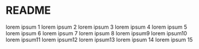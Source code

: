 # README

lorem ipsum 1
lorem ipsum 2
lorem ipsum 3
lorem ipsum 4
lorem ipsum 5
lorem ipsum 6
lorem ipsum 7
lorem ipsum 8
lorem ipsum9
lorem ipsum10
lorem ipsum11
lorem ipsum12
lorem ipsum13
lorem ipsum 14
lorem ipsum 15


